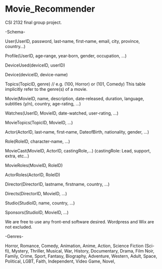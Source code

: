 # Movie_Recommender
CSI 2132 final group project.


-Schema-

User(UserID, password, last‐name, first‐name, email, city, province, country…)

Profile(UserID, age‐range, year‐born, gender, occupation, …)

DeviceUsed(deviceID, userID)

Device(deviceID, device-name)

Topics(TopicID, genre) // e.g. (100, Horror) or (101, Comedy) This table implicitly refer to the genre(s) of a movie.

Movie(MovieID, name, description, date‐released, duration, language, subtitles (y/n), country, age-rating, …)

Watches(UserID, MovieID, date-watched, user-rating, …)

MovieTopics(TopicID, MovieID, …)

Actor(ActorID, last‐name, first‐name, DateofBirth, nationality, gender, …)

Role(RoleID, character-name, …)

MovieCast(MovieID, ActorID, castingRole,…) (castingRole: Lead, support, extra, etc...)

MovieRoles(MovieID, RoleID)

ActorRoles(ActorID, RoleID)

Director(DirectorID, lastname, firstname, country, …)

Directs(DirectorID, MovieID, …)

Studio(StudioID, name, country, …)

Sponsors(StudioID, MovieID, …)



We are free to use any front-end software desired. Wordpress and Wix are not excluded.


-Genres-

Horror,
Romance,
Comedy,
Animation,
Anime,
Action,
Science Fiction (Sci-fi),
Mystery,
Thriller,
Musical,
War,
History,
Documentary,
Drama,
Film Noir,
Family,
Crime,
Sport,
Fantasy,
Biography,
Adventure,
Western,
Adult,
Space,
Political,
LGBT,
Faith,
Independent,
Video Game,
Novel,
